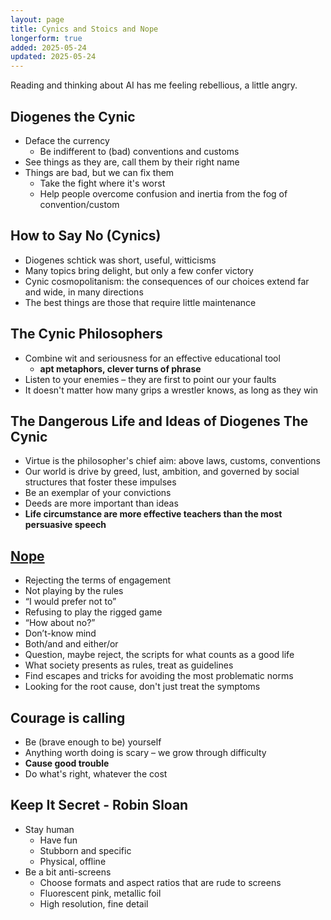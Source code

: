 ```yaml
---
layout: page
title: Cynics and Stoics and Nope
longerform: true
added: 2025-05-24
updated: 2025-05-24
---
```


Reading and thinking about AI has me feeling rebellious, a little angry.

## Diogenes the Cynic

- Deface the currency
    - Be indifferent to (bad) conventions and customs
- See things as they are, call them by their right name
- Things are bad, but
 we can fix them
    - Take the fight where it's worst
    - Help people overcome confusion and inertia from the fog of convention/custom

## How to Say No (Cynics)

- Diogenes schtick was short, useful, witticisms
- Many topics bring delight, but only a few confer victory
- Cynic cosmopolitanism: the consequences of our choices extend far and wide, in many directions
- The best things are those that require little maintenance

## The Cynic Philosophers

- Combine wit and seriousness for an effective educational tool
    - **apt metaphors, clever turns of phrase**
- Listen to your enemies – they are first to point our your faults
- It doesn't matter how many grips a wrestler knows, as long as they win

## The Dangerous Life and Ideas of Diogenes The Cynic

- Virtue is the philosopher's chief aim: above laws, customs, conventions
- Our world is drive by greed, lust, ambition, and governed by social structures that foster these impulses
- Be an exemplar of your convictions
- Deeds are more important than ideas
- **Life circumstance are more effective teachers than the most persuasive speech**

## [Nope](/thinking/nope/)

- Rejecting the terms of engagement
- Not playing by the rules
- “I would prefer not to”
- Refusing to play the rigged game
- “How about no?”
- Don’t-know mind
- Both/and and either/or
- Question, maybe reject, the scripts for what counts as a good life
- What society presents as rules, treat as guidelines
- Find escapes and tricks for avoiding the most problematic norms
- Looking for the root cause, don't just treat the symptoms

## Courage is calling

- Be (brave enough to be) yourself
- Anything worth doing is scary – we grow through difficulty
- **Cause good trouble**
- Do what's right, whatever the cost

## Keep It Secret - Robin Sloan

- Stay human
    - Have fun
    - Stubborn and specific
    - Physical, offline
- Be a bit anti-screens
    - Choose formats and aspect ratios that are rude to screens
    - Fluorescent pink, metallic foil
    - High resolution, fine detail